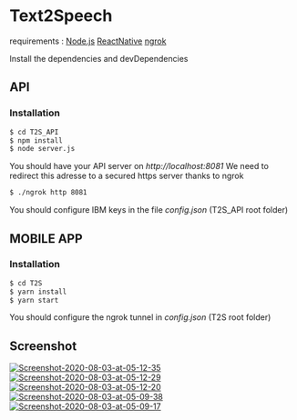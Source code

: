 # Text2Speech

requirements : 
[Node.js](https://nodejs.org/) 
[ReactNative](https://reactnative.dev/) 
[ngrok](https://ngrok.com/)

Install the dependencies and devDependencies

## API
### Installation



```sh
$ cd T2S_API
$ npm install
$ node server.js
```

You should have your API server on *http://localhost:8081*
We need to redirect this adresse to a secured https server thanks to ngrok

```sh
$ ./ngrok http 8081
```

You should configure IBM keys in the file *config.json* (T2S_API root folder)

## MOBILE APP
### Installation

```sh
$ cd T2S
$ yarn install
$ yarn start
```

You should configure the ngrok tunnel in *config.json* (T2S root folder)

## Screenshot

[](https://i.ibb.co/1RChZ7Z/Screenshot-2020-08-03-at-05-12-35.png/)

<a href="https://ibb.co/mhn1JbJ"><img src="https://i.ibb.co/1RChZ7Z/Screenshot-2020-08-03-at-05-12-35.png" alt="Screenshot-2020-08-03-at-05-12-35" border="0"></a>
<a href="https://ibb.co/ryMqnRB"><img src="https://i.ibb.co/dK6XnwN/Screenshot-2020-08-03-at-05-12-29.png" alt="Screenshot-2020-08-03-at-05-12-29" border="0"></a>
<a href="https://ibb.co/Hq7gcv1"><img src="https://i.ibb.co/Rc2HXnZ/Screenshot-2020-08-03-at-05-12-20.png" alt="Screenshot-2020-08-03-at-05-12-20" border="0"></a>
<a href="https://ibb.co/JzDGRYc"><img src="https://i.ibb.co/wK5PNnd/Screenshot-2020-08-03-at-05-09-38.png" alt="Screenshot-2020-08-03-at-05-09-38" border="0"></a>
<a href="https://ibb.co/MMtKCh5"><img src="https://i.ibb.co/wMP8zLr/Screenshot-2020-08-03-at-05-09-17.png" alt="Screenshot-2020-08-03-at-05-09-17" border="0"></a>